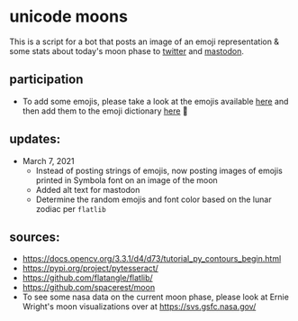 # unicode moons

This is a script for a bot that posts an image of an emoji representation & some stats about today's moon phase to [twitter](https://twitter.com/the_moon_is) and [mastodon](https://botsin.space/@moon).

## participation
- To add some emojis, please take a look at the emojis available [here](https://www.fileformat.info/info/unicode/block/miscellaneous_symbols_and_pictographs/list.htm) and then add them to the emoji dictionary [here](https://github.com/spacerest/asciimoon/blob/master/res/astrology_dict.py) 🌙


## updates:
- March 7, 2021 
  - Instead of posting strings of emojis, now posting images of emojis printed in Symbola font on an image of the moon
  - Added alt text for mastodon
  - Determine the random emojis and font color based on the lunar zodiac per `flatlib`


## sources:

- https://docs.opencv.org/3.3.1/d4/d73/tutorial_py_contours_begin.html
- https://pypi.org/project/pytesseract/
- https://github.com/flatangle/flatlib/
- https://github.com/spacerest/moon
- To see some nasa data on the current moon phase, please look at Ernie Wright's moon visualizations over at https://svs.gsfc.nasa.gov/


